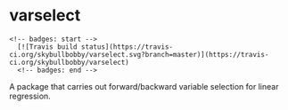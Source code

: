 # varselect
```
<!-- badges: start -->
  [![Travis build status](https://travis-ci.org/skybullbobby/varselect.svg?branch=master)](https://travis-ci.org/skybullbobby/varselect)
  <!-- badges: end -->
```

A package that carries out forward/backward variable selection for linear regression.